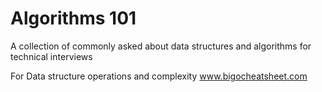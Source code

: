 # Algorithms 101
  
A collection of commonly asked about data structures and algorithms for technical interviews

For Data structure operations and complexity 
www.bigocheatsheet.com
